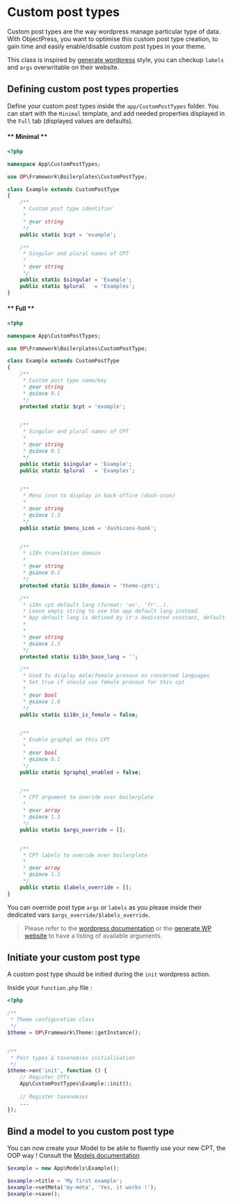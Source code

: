 # Custom post types

Custom post types are the way wordpress manage particular type of data.
With ObjectPress, you want to optimise this custom post type creation, to gain time and easily enable/disable custom post types in your theme.

This class is inspired by [generate wordpress](https://generatewp.com/post-type/) style, you can checkup `labels` and `args` overwritable on their website. 
 
## Defining custom post types properties

Define your custom post types inside the `app/CustomPostTypes` folder. You can start with the `Minimal` template, and add needed properties displayed in the `Full` tab (displayed values are defaults).

<!-- tabs:start -->

#### ** Minimal **

```php
<?php

namespace App\CustomPostTypes;

use OP\Framework\Boilerplates\CustomPostType;

class Example extends CustomPostType
{
    /**
     * Custom post type identifier
     * 
     * @var string
     */
    public static $cpt = 'example';

    /**
     * Singular and plural names of CPT
     * 
     * @var string
     */
    public static $singular = 'Example';
    public static $plural   = 'Examples';
}
```

#### ** Full **

```php
<?php

namespace App\CustomPostTypes;

use OP\Framework\Boilerplates\CustomPostType;

class Example extends CustomPostType
{
    /**
     * Custom post type name/key
     * @var string
     * @since 0.1
     */
    protected static $cpt = 'example';


    /**
     * Singular and plural names of CPT
     *
     * @var string
     * @since 0.1
     */
    public static $singular = 'Example';
    public static $plural   = 'Examples';


    /**
     * Menu icon to display in back-office (dash-icon)
     *
     * @var string
     * @since 1.3
     */
    public static $menu_icon = 'dashicons-book';


    /**
     * i18n translation domain
     *
     * @var string
     * @since 0.1
     */
    protected static $i18n_domain = 'theme-cpts';

    /**
     * i18n cpt default lang (format: 'en', 'fr'..).
     * Leave empty string to use the app default lang instead.
     * App default lang is defined by it's dedicated constant, default WPML/PolyLang lang, or wordpress locale.
     *
     *
     * @var string
     * @since 1.3
     */
    protected static $i18n_base_lang = '';

    /**
     * Used to display male/female pronoun on concerned languages
     * Set true if should use female pronoun for this cpt
     *
     * @var bool
     * @since 1.0
     */
    public static $i18n_is_female = false;


    /**
     * Enable graphql on this CPT
     *
     * @var bool
     * @since 0.1
     */
    public static $graphql_enabled = false;


    /**
     * CPT argument to overide over boilerplate
     *
     * @var array
     * @since 1.3
     */
    public static $args_override = [];


    /**
     * CPT labels to overide over boilerplate
     *
     * @var array
     * @since 1.3
     */
    public static $labels_override = [];
}
```


<!-- tabs:end -->


You can override post type `args` or `labels` as you please inside their dedicated vars `$args_override/$labels_override`.

> Please refer to the [wordpress documentation](https://developer.wordpress.org/reference/functions/register_post_type/) or the [generate WP website](https://generatewp.com/post-type/) to have a listing of available arguments. 


## Initiate your custom post type

A custom post type should be initied during the `init` wordpress action.

Inside your `function.php` file :  

```php
<?php

/**
 * Theme configuration class
 */
$theme = OP\Framework\Theme::getInstance();


/**
 * Post types & taxonomies initialisation
 */
$theme->on('init', function () {
    // Register CPTs
    App\CustomPostTypes\Example::init();
 
    // Register taxonomies
    ...
});
```


## Bind a model to you custom post type

You can now create your Model to be able to fluently use your new CPT, the OOP way !
Consult the [Models documentation](models.md)  

```php
$example = new App\Models\Example();

$example->title = 'My first example';
$example->setMeta('my-meta', 'Yes, it works !');
$example->save();
```